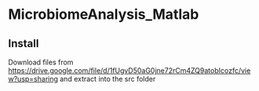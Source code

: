 # MicrobiomeAnalysis_Matlab
## Install
Download files from https://drive.google.com/file/d/1fUgvD50aG0jne72rCm4ZQ9atobIcozfc/view?usp=sharing and extract into the src folder
